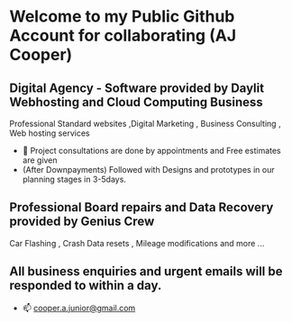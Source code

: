 # Welcome to my Public Github Account for collaborating (AJ Cooper)

## Digital Agency - Software provided by Daylit Webhosting and Cloud Computing Business
Professional Standard websites ,Digital Marketing , Business Consulting , Web hosting services 

- 👀 Project consultations are done by appointments and Free estimates are given
- (After Downpayments) Followed with Designs and prototypes in our planning stages in 3-5days.

## Professional Board repairs and Data Recovery provided by Genius Crew
Car Flashing , Crash Data resets , Mileage modifications and more ...


## All business enquiries and urgent emails will be responded to within a day.
- 📫  cooper.a.junior@gmail.com

